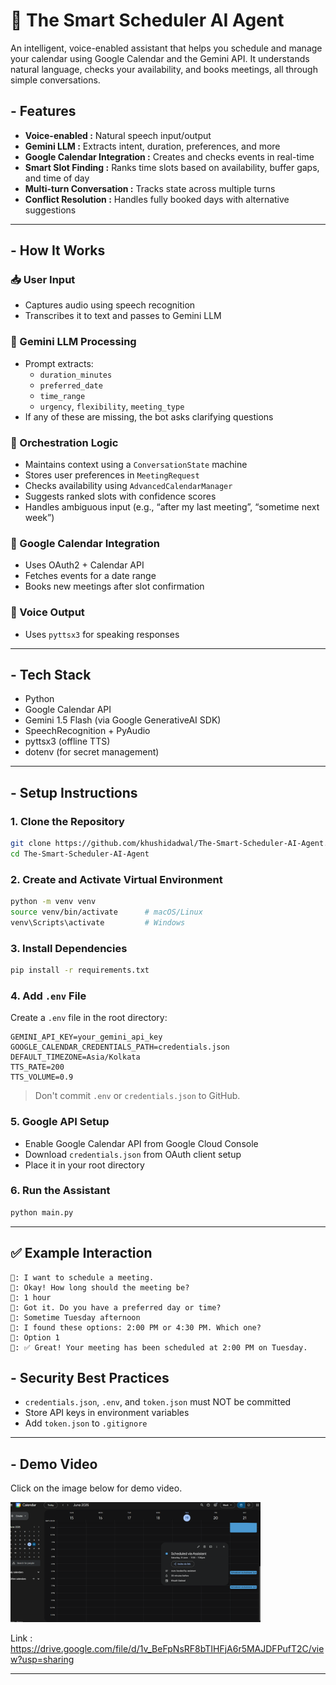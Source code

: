 # 🤖 The Smart Scheduler AI Agent

An intelligent, voice-enabled assistant that helps you schedule and manage your calendar using Google Calendar and the Gemini API. It understands natural language, checks your availability, and books meetings, all through simple conversations.

## -  Features

- **Voice-enabled :** Natural speech input/output
- **Gemini LLM :** Extracts intent, duration, preferences, and more
- **Google Calendar Integration :** Creates and checks events in real-time
- **Smart Slot Finding :** Ranks time slots based on availability, buffer gaps, and time of day
- **Multi-turn Conversation :** Tracks state across multiple turns
- **Conflict Resolution :** Handles fully booked days with alternative suggestions

---
## - How It Works

### 📥 User Input
- Captures audio using speech recognition
- Transcribes it to text and passes to Gemini LLM

### 🧠 Gemini LLM Processing
- Prompt extracts:
  - `duration_minutes`
  - `preferred_date`
  - `time_range`
  - `urgency`, `flexibility`, `meeting_type`
- If any of these are missing, the bot asks clarifying questions

### 🧩 Orchestration Logic
- Maintains context using a `ConversationState` machine
- Stores user preferences in `MeetingRequest`
- Checks availability using `AdvancedCalendarManager`
- Suggests ranked slots with confidence scores
- Handles ambiguous input (e.g., “after my last meeting”, “sometime next week”)

### 📅 Google Calendar Integration
- Uses OAuth2 + Calendar API
- Fetches events for a date range
- Books new meetings after slot confirmation

### 🎤 Voice Output
- Uses `pyttsx3` for speaking responses

---

## - Tech Stack

- Python
- Google Calendar API
- Gemini 1.5 Flash (via Google GenerativeAI SDK)
- SpeechRecognition + PyAudio
- pyttsx3 (offline TTS)
- dotenv (for secret management)

---

## - Setup Instructions

### 1. Clone the Repository
```bash
git clone https://github.com/khushidadwal/The-Smart-Scheduler-AI-Agent.git
cd The-Smart-Scheduler-AI-Agent
```

### 2. Create and Activate Virtual Environment
```bash
python -m venv venv
source venv/bin/activate      # macOS/Linux
venv\Scripts\activate         # Windows
```

### 3. Install Dependencies
```bash
pip install -r requirements.txt
```

### 4. Add `.env` File
Create a `.env` file in the root directory:
```env
GEMINI_API_KEY=your_gemini_api_key
GOOGLE_CALENDAR_CREDENTIALS_PATH=credentials.json
DEFAULT_TIMEZONE=Asia/Kolkata
TTS_RATE=200
TTS_VOLUME=0.9
```

> Don't commit `.env` or `credentials.json` to GitHub.

### 5. Google API Setup
- Enable Google Calendar API from Google Cloud Console
- Download `credentials.json` from OAuth client setup
- Place it in your root directory

### 6. Run the Assistant
```bash
python main.py
```

---

## ✅ Example Interaction

```
👤: I want to schedule a meeting.
🤖: Okay! How long should the meeting be?
👤: 1 hour
🤖: Got it. Do you have a preferred day or time?
👤: Sometime Tuesday afternoon
🤖: I found these options: 2:00 PM or 4:30 PM. Which one?
👤: Option 1
🤖: ✅ Great! Your meeting has been scheduled at 2:00 PM on Tuesday.

```

## - Security Best Practices

- `credentials.json`, `.env`, and `token.json` must NOT be committed
- Store API keys in environment variables
- Add `token.json` to `.gitignore`

---

## - Demo Video

Click on the image below for demo video.

<a href="https://drive.google.com/file/d/1v_BeFpNsRF8bTIHFjA6r5MAJDFPufT2C/view?usp=sharing" target="_blank">
  <img src="demo/image.png" alt="Watch the demo" width="400">
</a>


Link : https://drive.google.com/file/d/1v_BeFpNsRF8bTIHFjA6r5MAJDFPufT2C/view?usp=sharing

---

